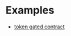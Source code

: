 # Examples
- [token gated contract](https://github.com/jennyg0/se2-token-gate/blob/master/extension/packages/hardhat/contracts/Token.sol)